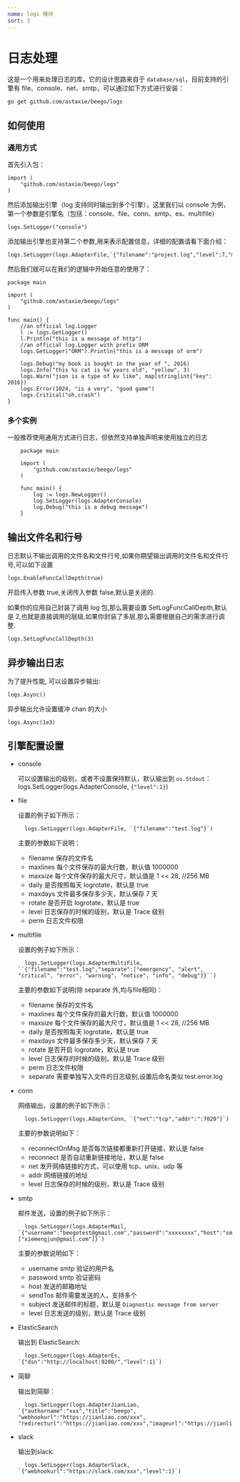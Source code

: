 ```yaml
---
name: logs 模块
sort: 3
---
```


# 日志处理

这是一个用来处理日志的库，它的设计思路来自于 `database/sql`，目前支持的引擎有 file、console、net、smtp，可以通过如下方式进行安装：

	go get github.com/astaxie/beego/logs

## 如何使用

### 通用方式
首先引入包：

	import (
		"github.com/astaxie/beego/logs"
	)

然后添加输出引擎（log 支持同时输出到多个引擎），这里我们以 console 为例，第一个参数是引擎名（包括：console、file、conn、smtp、es、multifile）

	logs.SetLogger("console")

添加输出引擎也支持第二个参数,用来表示配置信息，详细的配置请看下面介绍：

    logs.SetLogger(logs.AdapterFile,`{"filename":"project.log","level":7,"maxlines":0,"maxsize":0,"daily":true,"maxdays":10}`)

然后我们就可以在我们的逻辑中开始任意的使用了：


    package main

    import (
    	"github.com/astaxie/beego/logs"
    )

    func main() {
    	//an official log.Logger
    	l := logs.GetLogger()
    	l.Println("this is a message of http")
    	//an official log.Logger with prefix ORM
    	logs.GetLogger("ORM").Println("this is a message of orm")

        logs.Debug("my book is bought in the year of ", 2016)
     	logs.Info("this %s cat is %v years old", "yellow", 3)
     	logs.Warn("json is a type of kv like", map[string]int{"key": 2016})
       	logs.Error(1024, "is a very", "good game")
       	logs.Critical("oh,crash")
    }

### 多个实例
一般推荐使用通用方式进行日志，但依然支持单独声明来使用独立的日志

        package main

        import (
        	"github.com/astaxie/beego/logs"
        )

        func main() {
        	log := logs.NewLogger()
        	log.SetLogger(logs.AdapterConsole)
        	log.Debug("this is a debug message")
        }



## 输出文件名和行号

日志默认不输出调用的文件名和文件行号,如果你期望输出调用的文件名和文件行号,可以如下设置

	logs.EnableFuncCallDepth(true)

开启传入参数 true,关闭传入参数 false,默认是关闭的.

如果你的应用自己封装了调用 log 包,那么需要设置 SetLogFuncCallDepth,默认是 2,也就是直接调用的层级,如果你封装了多层,那么需要根据自己的需求进行调整.

	logs.SetLogFuncCallDepth(3)

## 异步输出日志

为了提升性能, 可以设置异步输出:

    logs.Async()

异步输出允许设置缓冲 chan 的大小

    logs.Async(1e3)

## 引擎配置设置

- console

	可以设置输出的级别，或者不设置保持默认，默认输出到 `os.Stdout`：
		logs.SetLogger(logs.AdapterConsole, `{"level":1}`)
- file

	设置的例子如下所示：

		logs.SetLogger(logs.AdapterFile, `{"filename":"test.log"}`)

	主要的参数如下说明：
	- filename 保存的文件名
	- maxlines 每个文件保存的最大行数，默认值 1000000
	- maxsize 每个文件保存的最大尺寸，默认值是 1 << 28, //256 MB
	- daily 是否按照每天 logrotate，默认是 true
	- maxdays 文件最多保存多少天，默认保存 7 天
	- rotate 是否开启 logrotate，默认是 true
	- level 日志保存的时候的级别，默认是 Trace 级别
	- perm 日志文件权限

- multifile

	设置的例子如下所示：

		logs.SetLogger(logs.AdapterMultiFile, ``{"filename":"test.log","separate":["emergency", "alert", "critical", "error", "warning", "notice", "info", "debug"]}``)

	主要的参数如下说明(除 separate 外,均与file相同)：
	- filename 保存的文件名
	- maxlines 每个文件保存的最大行数，默认值 1000000
	- maxsize 每个文件保存的最大尺寸，默认值是 1 << 28, //256 MB
	- daily 是否按照每天 logrotate，默认是 true
	- maxdays 文件最多保存多少天，默认保存 7 天
	- rotate 是否开启 logrotate，默认是 true
	- level 日志保存的时候的级别，默认是 Trace 级别
	- perm 日志文件权限
	- separate 需要单独写入文件的日志级别,设置后命名类似 test.error.log


- conn

	网络输出，设置的例子如下所示：

		logs.SetLogger(logs.AdapterConn, `{"net":"tcp","addr":":7020"}`)

	主要的参数说明如下：
	- reconnectOnMsg 是否每次链接都重新打开链接，默认是 false
	- reconnect 是否自动重新链接地址，默认是 false
	- net 发开网络链接的方式，可以使用 tcp、unix、udp 等
	- addr 网络链接的地址
	- level  日志保存的时候的级别，默认是 Trace 级别

- smtp

	邮件发送，设置的例子如下所示：

		logs.SetLogger(logs.AdapterMail, `{"username":"beegotest@gmail.com","password":"xxxxxxxx","host":"smtp.gmail.com:587","sendTos":["xiemengjun@gmail.com"]}`)

	主要的参数说明如下：
	- username smtp 验证的用户名
	- password smtp 验证密码
	- host  发送的邮箱地址
	- sendTos   邮件需要发送的人，支持多个
	- subject   发送邮件的标题，默认是 `Diagnostic message from server`
	- level 日志发送的级别，默认是 Trace 级别

- ElasticSearch

    输出到 ElasticSearch:

   		logs.SetLogger(logs.AdapterEs, `{"dsn":"http://localhost:9200/","level":1}`)

- 简聊

    输出到简聊：

    	logs.SetLogger(logs.AdapterJianLiao, `{"authorname":"xxx","title":"beego", "webhookurl":"https://jianliao.com/xxx", "redirecturl":"https://jianliao.com/xxx","imageurl":"https://jianliao.com/xxx","level":1}`)

- slack

    输出到slack:

        logs.SetLogger(logs.AdapterSlack, `{"webhookurl":"https://slack.com/xxx","level":1}`)
